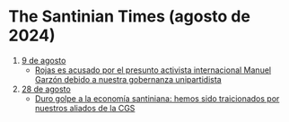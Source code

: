 # The Santinian Times (agosto de 2024)

1. [9 de agosto](times_08-09-2024.md)
   * [Rojas es acusado por el presunto activista internacional Manuel Garzón debido a nuestra gobernanza unipartidista](times_08-09-2024.md#rojas-es-acusado-por-el-presunto-activista-internacional-manuel-garzón-debido-a-nuestra-gobernanza-unipartidista)
2. [28 de agosto](times_08-28-2024.md)
   * [Duro golpe a la economía santiniana: hemos sido traicionados por nuestros aliados de la CGS](times_08-28-2024.md#duro-golpe-a-la-economía-santiniana-hemos-sido-traicionados-por-nuestros-aliados-de-la-cgs)
